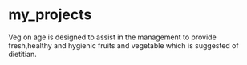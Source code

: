 # my_projects
Veg on age is designed to assist in the management to provide fresh,healthy and hygienic fruits and vegetable which is suggested of dietitian.
